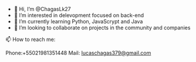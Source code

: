 - 👋 Hi, I’m @ChagasLk27
- 👀 I’m interested in delevopment focused on back-end
- 🌱 I’m currently learning Python, JavaScrypt and Java
- 💞️ I’m looking to collaborate on projects in the community and companies
 
📫 How to reach me:

Phone:+55021981351448
Mail: lucaschagas379@gmail.com



<!---
ChagasLk27/ChagasLk27 is a ✨ special ✨ repository because its `README.md` (this file) appears on your GitHub profile.
You can click the Preview link to take a look at your changes.
--->
